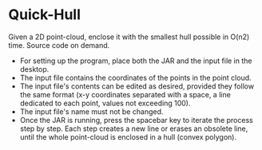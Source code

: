 # Quick-Hull
Given a 2D point-cloud, enclose it with the smallest hull possible in O(n2) time.
Source code on demand.

* For setting up the program, place both the JAR and the input file in the desktop.
* The input file contains the coordinates of the points in the point cloud.
* The input file's contents can be edited as desired, provided they follow the same format (x-y coordinates separated with a space, a line dedicated to each point, values not exceeding 100).
* The input file's name must not be changed.
* Once the JAR is running, press the spacebar key to iterate the process step by step. Each step creates a new line or erases an obsolete line, until the whole point-cloud is enclosed in a hull (convex polygon).
